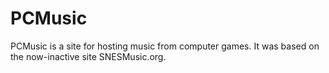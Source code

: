 # PCMusic
PCMusic is a site for hosting music from computer games. It was based on the now-inactive site SNESMusic.org.
